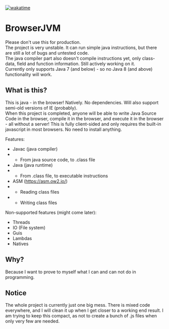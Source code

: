 [![wakatime](https://wakatime.com/badge/user/6e87c2b1-00e5-48ff-98b5-35a00438ef4f/project/bb4b9644-ee11-4c70-b507-1e1376130440.svg)](https://wakatime.com/badge/user/6e87c2b1-00e5-48ff-98b5-35a00438ef4f/project/bb4b9644-ee11-4c70-b507-1e1376130440)

# BrowserJVM

Please don't use this for production.  
The project is very unstable. It can run simple java instructions, but there are still a lot of bugs and untested code.  
The java compiler part also doesn't compile instructions yet, only class-data, field and function information. Still actively working on it.  
Currently only supports Java 7 (and below) - so no Java 8 (and above) functionality will work.

## What is this?

This is java - in the browser! Natively. No dependencies. Will also support semi-old versions of IE (probably).  
When this project is completed, anyone will be able to write Java Source Code in the browser, compile it in the browser, and execute it in the browser - all without a server! This is fully client-sided and only requires the built-in javascript in most browsers. No need to install anything.

Features:
- Javac (java compiler)
- - From java source code, to .class file
- Java (java runtime)
- - From .class file, to executable instructions
- ASM (https://asm.ow2.io/)
- - Reading class files
- - Writing class files

Non-supported features (might come later):
- Threads
- IO (File system)
- Guis
- Lambdas
- Natives

## Why?
Because I want to prove to myself what I can and can not do in programming.

## Notice
The whole project is currently just one big mess. There is mixed code everywhere, and I will clean it up when I get closer to a working end result. I am trying to keep this compact, as not to create a bunch of .js files when only very few are needed.
